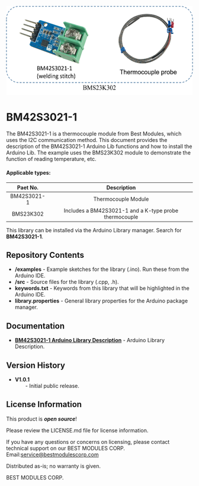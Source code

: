 <div align=center>
<img src="https://github.com/BestModules-Libraries/img/blob/main/BM42S3021-1_BMS23K302_V1.0.png" width="524" height="240"> 
</div> 

BM42S3021-1
===========================================================

The BM42S3021-1 is a thermocouple module from Best Modules, which uses the I2C communication method. This document provides the description of the BM42S3021-1 Arduino 
Lib functions and how to install the Arduino Lib. The example uses the BMS23K302 module to demonstrate the function of reading temperature, etc.

#### Applicable types:
<div align=center>

|Paet No.   |Description                              |
|:---------:|:---------------------------------------:|
|BM42S3021-1|Thermocouple Module|
|BMS23K302  |Includes a BM42S3021-1 and a K-type probe thermocouple|

</div> 

This library can be installed via the Arduino Library manager. Search for **BM42S3021-1**. 

Repository Contents
-------------------

* **/examples** - Example sketches for the library (.ino). Run these from the Arduino IDE. 
* **/src** - Source files for the library (.cpp, .h).
* **keywords.txt** - Keywords from this library that will be highlighted in the Arduino IDE. 
* **library.properties** - General library properties for the Arduino package manager. 

Documentation 
-------------------

* **[BM42S3021-1 Arduino Library Description]( https://www.bestmodulescorp.com/bm42s3021-1.html#tab-product2 )** - Arduino Library Description.

Version History  
-------------------

* **V1.0.1**  
&emsp;&emsp;- Initial public release.


License Information
-------------------

This product is _**open source**_! 

Please review the LICENSE.md file for license information. 

If you have any questions or concerns on licensing, please contact technical support on our BEST MODULES CORP. Email:service@bestmodulescorp.com

Distributed as-is; no warranty is given.

BEST MODULES CORP.
